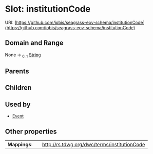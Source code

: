 
# Slot: institutionCode



URI: [https://github.com/iobis/seagrass-eov-schema/institutionCode](https://github.com/iobis/seagrass-eov-schema/institutionCode)


## Domain and Range

None &#8594;  <sub>0..1</sub> [String](types/String.md)

## Parents


## Children


## Used by

 * [Event](Event.md)

## Other properties

|  |  |  |
| --- | --- | --- |
| **Mappings:** | | http://rs.tdwg.org/dwc/terms/institutionCode |